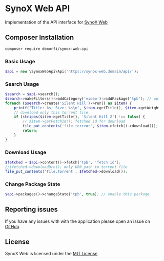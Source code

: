 # SynoX Web API

Implementation of the API interface for [SynoX Web](https://github.com/demorfi/synox-web)

## Composer Installation
```bash
composer require demorfi/synox-web-api
```

### Basic Usage
```php
$api = new \SynoxWebApi\Api('https://synox-web.domain/api/');
```

### Search Usage
```php
$search = $api->search();
$search->makeFilters()->addCategory('video')->addPackage('tpb'); // optional make filters
foreach ($search->create('Silent Hill')->run() as $item) {
    printf("Title: %s; Size: %s\n", $item->getTitle(), $item->getWeight());
    // download only this torrent file
    if (stripos($item->getTitle(), 'Silent Hill 2') !== false) {
        // $item->getFetchId(); fetched id for download
        file_put_contents('file.torrent', $item->fetch()->download());
        return;
    }
}
```

### Download Usage
```php
$fetched = $api->content()->fetch('tpb', 'fetch id');
//$fetched->downloadUrn(); only URN path to torrent file
file_put_contents('file.torrent', $fetched->download());
```

### Change Package State
```php
$api->packages()->changeState('tpb', true); // enable this package
```

## Reporting issues
If you have any issues with with the application please open an issue on [GitHub](https://github.com/demorfi/synox-web-api/issues).

## License
SynoX Web is licensed under the [MIT License](http://www.opensource.org/licenses/mit-license.php).